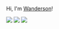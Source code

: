 <div>
  <p>Hi, I'm <a href="https://github.com/seu-usuario-github-aqui" target="_blank">Wanderson</a>!</p>
</div>



<div>
<a href="https://instagram.com/seu-usuário-instagram-aqui" target="_blank"><img loading="lazy" src="https://img.shields.io/badge/-Instagram-%23E4405F?style=for-the-badge&logo=instagram&logoColor=white" target="_blank"></a>
<a href = "mailto:wanderson.f.g@hotmail.com"><img loading="lazy" src="https://img.shields.io/badge/Hotmail-D14836?style=for-the-badge&logo=hotml&logoColor=blue"%20target="_blank"></a>
<a href="https://www.linkedin.com/in/wandersonfg/" target="_blank"><img loading="lazy" src="https://img.shields.io/badge/-LinkedIn-%230077B5?style=for-the-badge&logo=linkedin&logoColor=white" target="_blank"></a>   
</div>

